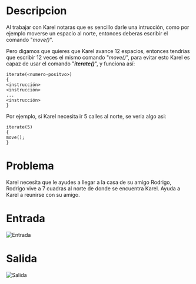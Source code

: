 # Descripcion

Al trabajar con Karel notaras que es sencillo darle una intrucción, como por ejemplo moverse un espacio al norte, entonces deberas escribir el comando "*move()*".

Pero digamos que quieres que Karel avance 12 espacios, entonces tendrías que escribir 12 veces el mismo comando "*move()*", para evitar esto Karel es capaz de usar el comando "***iterate()***", y funciona así:

    iterate(<numero-positvo>)
    {
    <instrucción>
    <instrucción>
    ...
    <instrucción>
    }

Por ejemplo, si Karel necesita ir 5 calles al norte, se veria algo asi:

    iterate(5)
    {
    move();
    }

# Problema

Karel necesita que le ayudes a llegar a la casa de su amigo Rodrigo, Rodrigo vive a 7 cuadras al norte de donde se encuentra Karel. Ayuda a Karel a reunirse con su amigo.

# Entrada

![Entrada](entrada.png)

# Salida

![Salida](salida.png)
